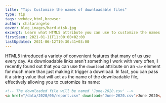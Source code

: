 ```yaml
---
title: "Tip: Customize the names of downloadable files"
type: tip
tags: webdev,html,browser
author: chalarangelo
cover: blog_images/hard-disk.jpg
excerpt: Learn what HTML5 attribute you can use to customize the names of your downloadable files with this quick tip.
firstSeen: 2021-01-11T11:00:00+02:00
lastUpdated: 2021-06-12T19:30:41+03:00
---
```


HTML5 introduced a variety of convenient features that many of us use every day. As downloadable links aren't something I work with very often, I recently found out that you can use the `download` attribute on an `<a>` element for much more than just making it trigger a download. In fact, you can pass it a string value that will act as the name of the downloadable file, effectively allowing you to customize its name:

```html
<!-- The downloaded file will be named 'June-2020.csv' -->
<a href="/data/2020/06/report.csv" download="June-2020.csv">June 2020</a>
```
